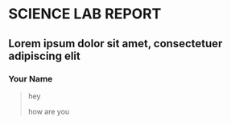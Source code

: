 # SCIENCE LAB REPORT
## Lorem ipsum dolor sit amet, consectetuer adipiscing elit

### Your Name

> hey
> 
> how are you


